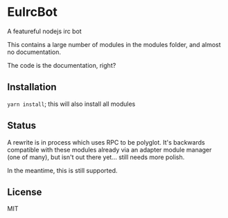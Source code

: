 # EuIrcBot

A featureful nodejs irc bot

This contains a large number of modules in the modules folder, and almost no documentation.

The code is the documentation, right?

## Installation

`yarn install`; this will also install all modules

## Status

A rewrite is in process which uses RPC to be polyglot. It's backwards compatible with these modules already via an adapter module manager (one of many), but isn't out there yet... still needs more polish.

In the meantime, this is still supported.

## License

MIT
